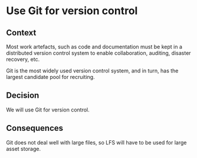# Use Git for version control

## Context
Most work artefacts, such as code and documentation must be kept in a distributed version control system to enable collaboration, auditing, disaster recovery, etc.

Git is the most widely used version control system, and in turn, has the largest candidate pool for recruiting.

## Decision
We will use Git for version control.

## Consequences
Git does not deal well with large files, so LFS will have to be used for large asset storage.
